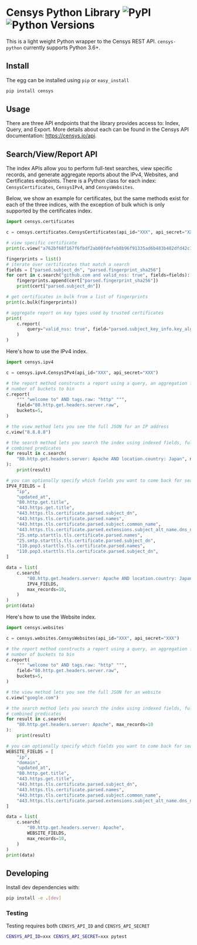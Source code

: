 # Censys Python Library ![PyPI](https://img.shields.io/pypi/v/censys) ![Python Versions](https://img.shields.io/pypi/pyversions/censys)

This is a light weight Python wrapper to the Censys REST API. `censys-python` currently supports Python 3.6+.

## Install

The egg can be installed using `pip` or `easy_install`

```bash
pip install censys
```

## Usage

There are three API endpoints that the library provides access to: Index,
Query, and Export. More details about each can be found in the Censys API
documentation: <https://censys.io/api>.

## Search/View/Report API

The index APIs allow you to perform full-text searches, view specific records,
and generate aggregate reports about the IPv4, Websites, and Certificates
endpoints. There is a Python class for each index: `CensysCertificates`,
`CensysIPv4`, and `CensysWebsites`.

Below, we show an example for certificates, but the same methods exist for each
of the three indices, with the exception of bulk which is only supported by the certificates index.

```python
import censys.certificates

c = censys.certificates.CensysCertificates(api_id="XXX", api_secret="XXX")

# view specific certificate
print(c.view("a762bf68f167f6fbdf2ab00fdefeb8b96f91335ad6b483b482dfd42c179be076"))

fingerprints = list()
# iterate over certificates that match a search
fields = ["parsed.subject_dn", "parsed.fingerprint_sha256"]
for cert in c.search("github.com and valid_nss: true", fields=fields):
    fingerprints.append(cert["parsed.fingerprint_sha256"])
    print(cert["parsed.subject_dn"])

# get certificates in bulk from a list of fingerprints
print(c.bulk(fingerprints))

# aggregate report on key types used by trusted certificates
print(
    c.report(
        query="valid_nss: true", field="parsed.subject_key_info.key_algorithm.name"
    )
)
```

Here's how to use the IPv4 index.

```python
import censys.ipv4

c = censys.ipv4.CensysIPv4(api_id="XXX", api_secret="XXX")

# the report method constructs a report using a query, an aggregation field, and the
# number of buckets to bin
c.report(
    """ "welcome to" AND tags.raw: "http" """,
    field="80.http.get.headers.server.raw",
    buckets=5,
)

# the view method lets you see the full JSON for an IP address
c.view("8.8.8.8")

# the search method lets you search the index using indexed fields, full text, and
# combined predicates
for result in c.search(
    "80.http.get.headers.server: Apache AND location.country: Japan", max_records=10
):
    print(result)

# you can optionally specify which fields you want to come back for search results
IPV4_FIELDS = [
    "ip",
    "updated_at",
    "80.http.get.title",
    "443.https.get.title",
    "443.https.tls.certificate.parsed.subject_dn",
    "443.https.tls.certificate.parsed.names",
    "443.https.tls.certificate.parsed.subject.common_name",
    "443.https.tls.certificate.parsed.extensions.subject_alt_name.dns_names",
    "25.smtp.starttls.tls.certificate.parsed.names",
    "25.smtp.starttls.tls.certificate.parsed.subject_dn",
    "110.pop3.starttls.tls.certificate.parsed.names",
    "110.pop3.starttls.tls.certificate.parsed.subject_dn",
]

data = list(
    c.search(
        "80.http.get.headers.server: Apache AND location.country: Japan",
        IPV4_FIELDS,
        max_records=10,
    )
)
print(data)
```

Here's how to use the Website index.

```python
import censys.websites

c = censys.websites.CensysWebsites(api_id="XXX", api_secret="XXX")

# the report method constructs a report using a query, an aggregation field, and the
# number of buckets to bin
c.report(
    """ "welcome to" AND tags.raw: "http" """,
    field="80.http.get.headers.server.raw",
    buckets=5,
)

# the view method lets you see the full JSON for an website
c.view("google.com")

# the search method lets you search the index using indexed fields, full text, and
# combined predicates
for result in c.search(
    "80.http.get.headers.server: Apache", max_records=10
):
    print(result)

# you can optionally specify which fields you want to come back for search results
WEBSITE_FIELDS = [
    "ip",
    "domain",
    "updated_at",
    "80.http.get.title",
    "443.https.get.title",
    "443.https.tls.certificate.parsed.subject_dn",
    "443.https.tls.certificate.parsed.names",
    "443.https.tls.certificate.parsed.subject.common_name",
    "443.https.tls.certificate.parsed.extensions.subject_alt_name.dns_names",
]

data = list(
    c.search(
        "80.http.get.headers.server: Apache",
        WEBSITE_FIELDS,
        max_records=10,
    )
)
print(data)
```

## Developing

Install dev dependencies with:

```bash
pip install -e .[dev]
```

### Testing

Testing requires both `CENSYS_API_ID` and `CENSYS_API_SECRET`

```bash
CENSYS_API_ID=xxx CENSYS_API_SECRET=xxx pytest
```
